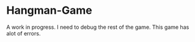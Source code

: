 # Hangman-Game
A work in progress.
I need to debug the rest of the game. This game has alot of errors.
